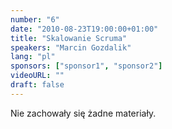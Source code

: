 ```yaml
---
number: "6"
date: "2010-08-23T19:00:00+01:00"
title: "Skalowanie Scruma"
speakers: "Marcin Gozdalik"
lang: "pl"
sponsors: ["sponsor1", "sponsor2"]
videoURL: ""
draft: false
---
```


Nie zachowały się żadne materiały.